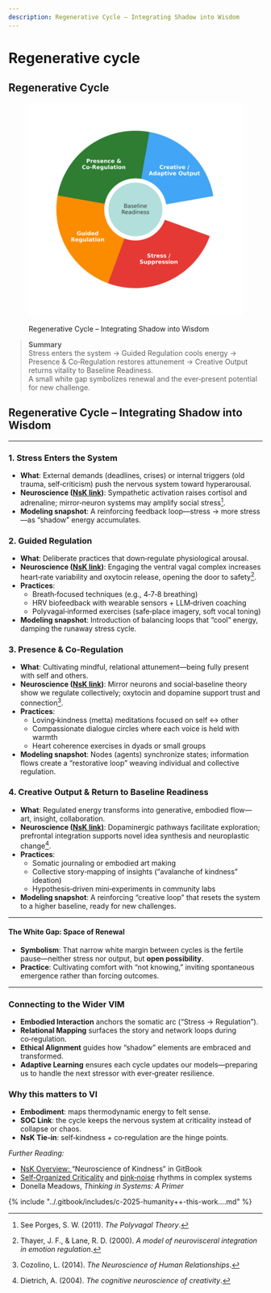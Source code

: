 ```yaml
---
description: Regenerative Cycle – Integrating Shadow into Wisdom
---
```


# Regenerative cycle

## Regenerative Cycle

<figure><img src="../.gitbook/assets/regenerative_cycle_final.svg" alt=""><figcaption><p>Regenerative Cycle – Integrating Shadow into Wisdom</p></figcaption></figure>

> **Summary**\
> Stress enters the system → Guided Regulation cools energy → Presence & Co‑Regulation restores attunement → Creative Output returns vitality to Baseline Readiness.\
> A small white gap symbolizes renewal and the ever‑present potential for new challenge.

## Regenerative Cycle – Integrating Shadow into Wisdom

***

### 1. Stress Enters the System

* **What**: External demands (deadlines, crises) or internal triggers (old trauma, self‑criticism) push the nervous system toward hyperarousal.
* **Neuroscience (**[**NsK link**](../foundations/nsk-overview.md)**)**: Sympathetic activation raises cortisol and adrenaline; mirror‑neuron systems may amplify social stress[^1].
* **Modeling snapshot**: A reinforcing feedback loop—stress → more stress—as “shadow” energy accumulates.

### 2. Guided Regulation

* **What**: Deliberate practices that down‑regulate physiological arousal.
* **Neuroscience (**[**NsK link**](../foundations/nsk-overview.md)**)**: Engaging the ventral vagal complex increases heart‑rate variability and oxytocin release, opening the door to safety[^2].
* **Practices**:
  * Breath‑focused techniques (e.g., 4‑7‑8 breathing)
  * HRV biofeedback with wearable sensors + LLM‑driven coaching
  * Polyvagal‑informed exercises (safe‑place imagery, soft vocal toning)
* **Modeling snapshot**: Introduction of balancing loops that “cool” energy, damping the runaway stress cycle.

### 3. Presence & Co‑Regulation

* **What**: Cultivating mindful, relational attunement—being fully present with self and others.
* **Neuroscience (**[**NsK link**](../foundations/nsk-overview.md)**)**: Mirror neurons and social‑baseline theory show we regulate collectively; oxytocin and dopamine support trust and connection[^3].
* **Practices**:
  * Loving‑kindness (metta) meditations focused on self ↔ other
  * Compassionate dialogue circles where each voice is held with warmth
  * Heart coherence exercises in dyads or small groups
* **Modeling snapshot**: Nodes (agents) synchronize states; information flows create a “restorative loop” weaving individual and collective regulation.

### 4. Creative Output & Return to Baseline Readiness

* **What**: Regulated energy transforms into generative, embodied flow—art, insight, collaboration.
* **Neuroscience (**[**NsK link)**](../foundations/nsk-overview.md): Dopaminergic pathways facilitate exploration; prefrontal integration supports novel idea synthesis and neuroplastic change[^4].
* **Practices**:
  * Somatic journaling or embodied art making
  * Collective story‑mapping of insights (“avalanche of kindness” ideation)
  * Hypothesis‑driven mini‑experiments in community labs
* **Modeling snapshot**: A reinforcing “creative loop” that resets the system to a higher baseline, ready for new challenges.

***

#### The White Gap: Space of Renewal

* **Symbolism**: That narrow white margin between cycles is the fertile pause—neither stress nor output, but **open possibility**.
* **Practice**: Cultivating comfort with “not knowing,” inviting spontaneous emergence rather than forcing outcomes.

***

### Connecting to the Wider VIM

* **Embodied Interaction** anchors the somatic arc (“Stress → Regulation”).
* **Relational Mapping** surfaces the story and network loops during co‑regulation.
* **Ethical Alignment** guides how “shadow” elements are embraced and transformed.
* **Adaptive Learning** ensures each cycle updates our models—preparing us to handle the next stressor with ever‑greater resilience.

### Why this matters to VI

* **Embodiment**: maps thermodynamic energy to felt sense.
* **SOC Link**: the cycle keeps the nervous system at criticality instead of collapse or chaos.
* **NsK Tie‑in**: self‑kindness + co‑regulation are the hinge points.

_Further Reading:_

* [NsK Overview: ](../foundations/nsk-overview.md)“Neuroscience of Kindness” in GitBook
* [Self‑Organized Criticality](../foundations/soc-basics/) and [pink‑noise](../foundations/soc-basics/pink-noise.md) rhythms in complex systems
* Donella Meadows, _Thinking in Systems: A Primer_

{% include "../.gitbook/includes/c-2025-humanity++-this-work....md" %}

[^1]: See Porges, S. W. (2011). _The Polyvagal Theory_.

[^2]: Thayer, J. F., & Lane, R. D. (2000). _A model of neurovisceral integration in emotion regulation_.

[^3]: Cozolino, L. (2014). _The Neuroscience of Human Relationships_.

[^4]: Dietrich, A. (2004). _The cognitive neuroscience of creativity_.
